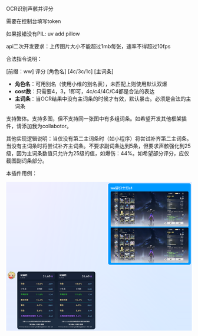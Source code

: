 OCR识别声骸并评分

需要在控制台填写token

如果报错没有PIL: uv add pillow

api二次开发要求：上传图片大小不能超过1mb每张，速率不得超过10fps

合法指令说明：

[前缀：ww] 评分 [角色名] [4c/3c/1c] [主词条]

- **角色名**：可用别名（使用小维的别名表），未匹配上则使用默认双爆
- **cost数**：只需要4，3，1即可，4c/c4/4C/C4都是合法的表达
- **主词条**：当OCR结果中没有主词条的时候才有效，默认暴击。必须是合法的主词条

支持繁体。支持多图，但不支持同一张图中有多组词条。如希望开发其他框架插件，请添加我为collabotor。

其他实现逻辑说明：当仅没有第二主词条时（如小程序）将尝试补齐第二主词条。当没有主词条时将尝试补齐主词条。不要求副词条达到5条，但要求声骸强化到25级，因为主词条数值只允许为25级的值，如爆伤：44%。如希望部分评分，应仅截图副词条部分。

本插件用例：

![image.png](example.png)